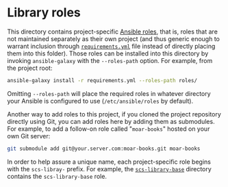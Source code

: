 # Library roles

This directory contains project-specific [Ansible roles](https://docs.ansible.com/ansible/latest/user_guide/playbooks_reuse_roles.html), that is, roles that are not maintained separately as their own project (and thus generic enough to warrant inclusion through [`requirements.yml`](../../requirements.yml) file instead of directly placing them into this folder). Those roles can be installed into this directory by invoking `ansible-galaxy` with the `--roles-path` option. For example, from the project root:

```sh
ansible-galaxy install -r requirements.yml --roles-path roles/
```

Omitting `--roles-path` will place the required roles in whatever directory your Ansible is configured to use (`/etc/ansible/roles` by default).

Another way to add roles to this project, if you cloned the project repository directly using Git, you can add roles here by adding them as submodules. For example, to add a follow-on role called "`moar-books`" hosted on your own Git server:

```sh
git submodule add git@your.server.com:moar-books.git moar-books
```

In order to help assure a unique name, each project-specific role begins with the `scs-libray-` prefix. For example, the [`scs-library-base`](scs-library-base/) directory contains the `scs-library-base` role.
